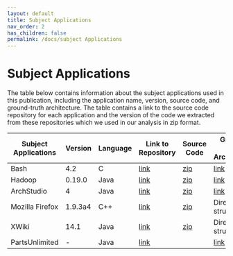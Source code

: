 ```yaml
---
layout: default
title: Subject Applications
nav_order: 2
has_children: false
permalink: /docs/subject Applications
---
```


# Subject Applications

The table below contains information about the subject applications used in this publication, including the application name, version, source code, and ground-truth architecture. The table contains a link to the source code repository for each application and the version of the code we extracted from these repositories which we used in our analysis in zip format.

| Subject Applications | Version | Language | Link to Repository                                                       | Source Code                               | Ground-truth Architecture                                    |
|----------------------|---------|----------|--------------------------------------------------------------------------|-------------------------------------------|--------------------------------------------------------------|
| Bash                 | 4.2     | C        | [link](https://github.com/bminor/bash/releases/tag/bash-4.2)             | [zip](/assets/data/bash-source.zip)       | [link](https://www.cs.purdue.edu/homes/lintan/ArchRecovery/) |
| Hadoop               | 0.19.0  | Java     | [link](https://hadoop.apache.org)                                        | [zip](/assets/data/hadoop-source.zip)     | [link](https://www.cs.purdue.edu/homes/lintan/ArchRecovery/) |
| ArchStudio           | 4       | Java     | [link](https://github.com/isr-uci-edu/ArchStudio4)                       | [zip](/assets/data/archstudio-source.zip) | [link](https://www.cs.purdue.edu/homes/lintan/ArchRecovery/) |
| Mozilla Firefox      | 1.9.3a4 | C++      | [link](https://ftp.mozilla.org/pub/firefox/releases/devpreview/1.9.3a4/) | [zip](/assets/data/mozilla-source.zip)    | Directory structure                                          |
| XWiki                | 14.1    | Java     | [link](https://github.com/xwiki/xwiki-platform)                          | [zip](/assets/data/xwiki-source.zip)      | Directory structure                                          |
| PartsUnlimited       | -       | Java     | [link](https://github.com/microsoft/PartsUnlimitedMRP)                   |                                           | [link](https://github.com/microsoft/PartsUnlimitedMRPmicro)  |


<!-- - [Hadoop, 0.19.0](https://hadoop.apache.org/) (used in _Measuring the Impact of Code Dependencies on Software Architecture Recovery Techniques_. T. Lutellier, D. Chollak, J. Garcia, L. Tan, D. Rayside, N. Medvidovic, and R. Kroeger. In IEEE Transactions on Software Engineering)
- [ArchStudio, 4](https://github.com/isr-uci-edu/ArchStudio4) (used in _Measuring the Impact of Code Dependencies on Software Architecture Recovery Techniques_. T. Lutellier, D. Chollak, J.    Garcia, L. Tan, D. Rayside, N. Medvidovic, and R. Kroeger. In IEEE Transactions on Software Engineering)
- [Bash, 4.2](https://github.com/bminor/bash/releases/tag/bash-4.2) (used in _Measuring the Impact of Code Dependencies on Software Architecture Recovery Techniques_. T. Lutellier, D. Chollak, J.    Garcia, L. Tan, D. Rayside, N. Medvidovic, and R. Kroeger. In IEEE Transactions on Software Engineering)
- [Mozilla Firefox, 3.7a4](https://ftp.mozilla.org/pub/firefox/releases/devpreview/1.9.3a4/) (used in _A fast clustering algorithm for modularization of large-scale software systems_. N. Teymourian, H. Izadkhah, and A. Isazadeh. In IEEE Transactions on Software Engineering)
- [XWiki, 14.1](https://github.com/xwiki/xwiki-platform) 
- [PartsUnlimitedMRP](https://github.com/microsoft/PartsUnlimitedMRP) -->


<!-- For completeness, we also attach the version of the code we extracted from these repositories, which we used in our analysis: 

- Hadoop: [zip](/assets/data/hadoop-source.zip) 
- ArchStudio: [zip](/assets/data/archstudio-source.zip) 
- Bash: [zip](/assets/data/bash-source.zip) 
- Mozilla Firefox: [zip](/assets/data/mozilla-source.zip) 
- XWiki: [zip](/assets/data/xwiki-source.zip) 


The weights of static and name-based similarity relationships we extracted in our study are given below:

- Hadoop: [zip](/assets/data/hadoop-weights.zip) 
- ArchStudio: [zip](/assets/data/archstudio-weights.zip) 
- Bash: [zip](/assets/data/bash-weights.zip) 
- Mozilla Firefox: [zip](/assets/data/mozilla-weights.zip) 
- XWiki: [zip](/assets/data/xwiki-weights.zip)  -->
